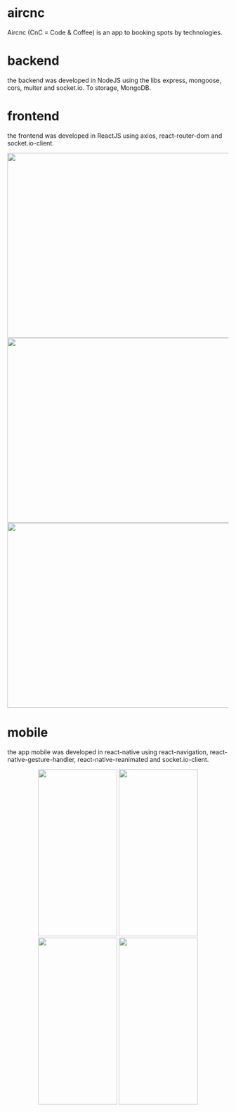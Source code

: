 # aircnc

  Aircnc (CnC = Code & Coffee) is an app to booking spots by technologies.

# backend

<p>
  the backend was developed in NodeJS using the libs express, mongoose, cors, multer and socket.io.
  To storage, MongoDB.
</p>

# frontend

<p>
  the frontend was developed in ReactJS using axios, react-router-dom and socket.io-client.
</p>

<p align="center">
  <img width="850" height="421" src="https://i.imgsafe.org/0c/0c9f1bd573.png">
  <img width="850" height="421" src="https://i.imgsafe.org/0c/0c9ef42936.png">
  <img width="850" height="421" src="https://i.imgsafe.org/0c/0c9ef230f6.png">
</p>


# mobile

<p>
  the app mobile was developed in react-native using react-navigation,  react-native-gesture-handler, react-native-reanimated and socket.io-client.
</p>

<p align="center">
  <img width="180" height="380" src="https://i.imgsafe.org/0f/0ff1e47fd9.png">
  <img width="180" height="380" src="https://i.imgsafe.org/0f/0ff1f81a6d.png">
  <img width="180" height="380" src="https://i.imgsafe.org/0f/0ff214b906.png">
  <img width="180" height="380" src="https://i.imgsafe.org/0f/0ff245b616.png">
</p>
